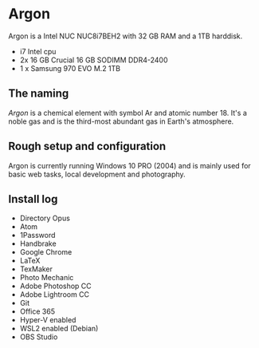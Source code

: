 # Argon

Argon is a Intel NUC NUC8i7BEH2 with 32 GB RAM and a 1TB harddisk.
- i7 Intel cpu
- 2x 16 GB Crucial 16 GB SODIMM DDR4-2400
- 1 x Samsung 970 EVO M.2 1TB

## The naming
*Argon* is a chemical element with symbol Ar and atomic number 18. It's a noble gas and is the third-most abundant gas in Earth's atmosphere.

## Rough setup and configuration
Argon is currently running Windows 10 PRO (2004) and is mainly used for basic web tasks, local development and photography.

## Install log
- Directory Opus
- Atom
- 1Password
- Handbrake
- Google Chrome
- LaTeX
- TexMaker
- Photo Mechanic
- Adobe Photoshop CC
- Adobe Lightroom CC
- Git
- Office 365
- Hyper-V enabled
- WSL2 enabled (Debian)
- OBS Studio
